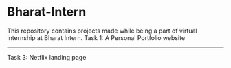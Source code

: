 # Bharat-Intern
This repository contains projects made while being a part of virtual internship at Bharat Intern.
Task 1: A Personal Portfolio website
_________________________________________________________________________________________________
Task 3: Netflix landing page
